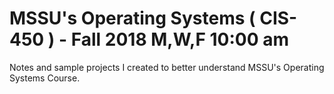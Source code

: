 # MSSU's Operating Systems ( CIS-450 ) - Fall 2018 M,W,F 10:00 am
Notes and sample projects I created to better understand MSSU's Operating Systems Course.
